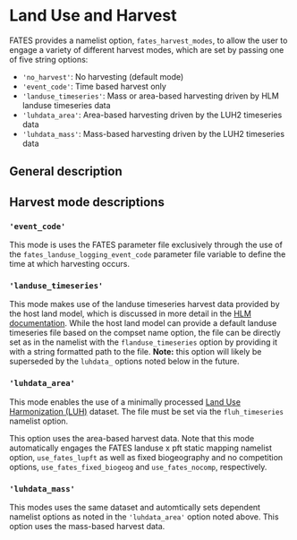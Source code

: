 # Land Use and Harvest

FATES provides a namelist option, `fates_harvest_modes`, to allow the user to engage a variety of different harvest modes, which are set by passing one of five string options:

- `'no_harvest'`: No harvesting (default mode)
- `'event_code'`: Time based harvest only
- `'landuse_timeseries'`: Mass or area-based harvesting driven by HLM landuse timeseries data
- `'luhdata_area'`: Area-based harvesting driven by the LUH2 timeseries data
- `'luhdata_mass'`: Mass-based harvesting driven by the LUH2 timeseries data

## General description

## Harvest mode descriptions

### `'event_code'`

This mode is uses the FATES parameter file exclusively through the use of the `fates_landuse_logging_event_code` parameter file variable to define the time at which harvesting occurs.

### `'landuse_timeseries'`

This mode makes use of the landuse timeseries harvest data provided by the host land model, which is discussed in more detail in the [HLM documentation](https://escomp.github.io/CTSM/tech_note/Transient_Landcover/CLM50_Tech_Note_Transient_Landcover.html).  While the host land model can provide a default landuse timeseries file based on the compset name option, the file can be directly set as in the namelist with the `flanduse_timeseries` option by providing it with a string formatted path to the file. **Note:** this option will likely be superseded by the `luhdata_` options noted below in the future.

### `'luhdata_area'`

This mode enables the use of a minimally processed [Land Use Harmonization (LUH)](https://luh.umd.edu/) dataset.  The file must be set via the `fluh_timeseries` namelist option.  

This option uses the area-based harvest data.  Note that this mode automatically engages the FATES landuse x pft static mapping namelist option, `use_fates_lupft` as well as fixed biogeography and no competition options, `use_fates_fixed_biogeog` and `use_fates_nocomp`, respectively.

### `'luhdata_mass'`

This modes uses the same dataset and automtically sets dependent namelist options as noted in the `'luhdata_area'` option noted above.  This option uses the mass-based harvest data.  
